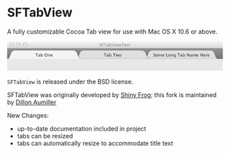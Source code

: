 # SFTabView
A fully customizable Cocoa Tab view for use with Mac OS X 10.6 or above.

![](https://github.com/daumiller/SFTabView/raw/master/Documentation/screenshot.png)

`SFTabView` is released under the BSD license.

SFTabView was originally developed by [Shiny Frog][1]; this fork is maintained by [Dillon Aumiller][2]

New Changes:
  * up-to-date documentation included in project
  * tabs can be resized
  * tabs can automatically resize to accommodate title text

[1]:https://github.com/shinyfrog
[2]:https://github.com/daumiller

